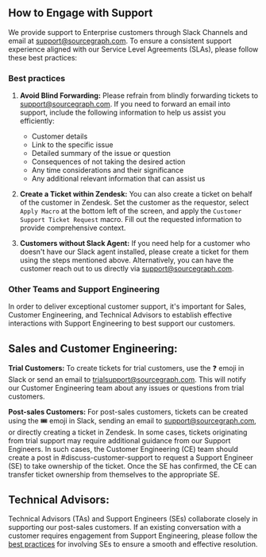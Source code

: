 ## How to Engage with Support

We provide support to Enterprise customers through Slack Channels and email at support@sourcegraph.com. To ensure a consistent support experience aligned with our Service Level Agreements (SLAs), please follow these best practices:

### Best practices

1. **Avoid Blind Forwarding:** Please refrain from blindly forwarding tickets to support@sourcegraph.com. If you need to forward an email into support, include the following information to help us assist you efficiently:

   - Customer details
   - Link to the specific issue
   - Detailed summary of the issue or question
   - Consequences of not taking the desired action
   - Any time considerations and their significance
   - Any additional relevant information that can assist us

2. **Create a Ticket within Zendesk:** You can also create a ticket on behalf of the customer in Zendesk. Set the customer as the requestor, select `Apply Macro` at the bottom left of the screen, and apply the `Customer Support Ticket Request` macro. Fill out the requested information to provide comprehensive context.

3. **Customers without Slack Agent:** If you need help for a customer who doesn't have our Slack agent installed, please create a ticket for them using the steps mentioned above. Alternatively, you can have the customer reach out to us directly via support@sourcegraph.com.

### Other Teams and Support Engineering

In order to deliver exceptional customer support, it's important for Sales, Customer Engineering, and Technical Advisors to establish effective interactions with Support Engineering to best support our customers.

## Sales and Customer Engineering:

**Trial Customers:** To create tickets for trial customers, use the ❓ emoji in Slack or send an email to trialsupport@sourcegraph.com. This will notify our Customer Engineering team about any issues or questions from trial customers.

**Post-sales Customers:** For post-sales customers, tickets can be created using the 🎟️ emoji in Slack, sending an email to support@sourcegraph.com, or directly creating a ticket in Zendesk. In some cases, tickets originating from trial support may require additional guidance from our Support Engineers. In such cases, the Customer Engineering (CE) team should create a post in #discuss-customer-support to request a Support Engineer (SE) to take ownership of the ticket. Once the SE has confirmed, the CE can transfer ticket ownership from themselves to the appropriate SE.

## Technical Advisors:

Technical Advisors (TAs) and Support Engineers (SEs) collaborate closely in supporting our post-sales customers. If an existing conversation with a customer requires engagement from Support Engineering, please follow the [best practices](https://github.com/sourcegraph/handbook/edit/main/content/departments/technical-success/support/process/support-agent-customer-slack-channels.md#best-practices) for involving SEs to ensure a smooth and effective resolution.
